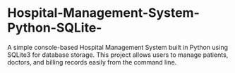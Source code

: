 # Hospital-Management-System-Python-SQLite-
A simple console-based Hospital Management System built in Python using SQLite3 for database storage. This project allows users to manage patients, doctors, and billing records easily from the command line.
